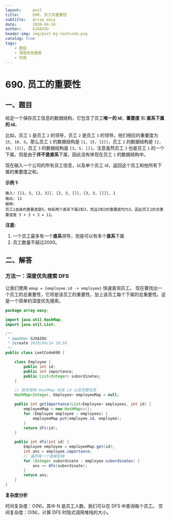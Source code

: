 ```yaml
---
layout:     post
title:      690. 员工的重要性
subtitle:   Array.easy
date:       2020-04-14
author:     GJXAIOU
header-img: img/post-bg-leetcode.png
catalog: true
tags:
    - 数组
	- 深度优先搜索
	- 完成 
---
```


# 690. 员工的重要性

## 一、题目

给定一个保存员工信息的数据结构，它包含了员工**唯一的 id**，**重要度** 和 **直系下属的 id**。

比如，员工 `1` 是员工 `2` 的领导，员工 `2` 是员工 `3` 的领导。他们相应的重要度为 `15, 10, 5`。那么员工 `1` 的数据结构是 `[1, 15, [2]]`，员工 `2` 的数据结构是 `[2, 10, [3]]`，员工 `3` 的数据结构是 `[3, 5, []]`。注意虽然员工 `3`  也是员工 `1`  的一个下属，但是由于**并不是直系**下属，因此没有体现在员工 `1` 的数据结构中。

现在输入一个公司的所有员工信息，以及单个员工 id，返回这个员工和他所有下属的重要度之和。

**示例 1:**

```
输入: [[1, 5, [2, 3]], [2, 3, []], [3, 3, []]], 1
输出: 11
解释:
员工1自身的重要度是5，他有两个直系下属2和3，而且2和3的重要度均为3。因此员工1的总重要度是 5 + 3 + 3 = 11。
```

**注意:**

1. 一个员工最多有一个**直系**领导，但是可以有多个**直系**下属
2. 员工数量不超过2000。



## 二、解答

### 方法一：深度优先搜索 DFS

让我们使用 `emap = {employee.id -> employee}` 快速查询员工。
现在要找出一个员工的总重要性，它将是该员工的重要性，加上该员工每个下属的总重要性。这是一个简单的深度优先搜索。

```Java
package array.easy;

import java.util.HashMap;
import java.util.List;

/**
 * @author GJXAIOU
 * @create 2020/04/14 16:50
 */
public class LeetCode690 {

    class Employee {
        public int id;
        public int importance;
        public List<Integer> subordinates;
    }

    // 首先使用 HashMap 存放 id 以及完整信息
    HashMap<Integer, Employee> employeeMap = null;

    public int getImportance(List<Employee> employees, int id) {
        employeeMap = new HashMap<>();
        for (Employee employee : employees) {
            employeeMap.put(employee.id, employee);
        }
        return dfs(id);
    }

    public int dfs(int id) {
        Employee employee = employeeMap.get(id);
        int ans = employee.importance;
        // 遍历每一个直接后继
        for (Integer subordinate : employee.subordinates) {
            ans += dfs(subordinate);
        }
        return ans;
    }
}

```



**复杂度分析**

时间复杂度：O(N)。其中 N 是员工人数。我们可以在 DFS 中查询每个员工。
空间复杂度：O(N)，计算 DFS 时隐式调用堆栈的大小。

